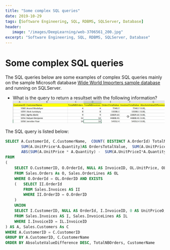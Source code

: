```yaml
---
title: "Some complex SQL queries"
date: 2019-10-29
tags: [Software Engineering, SQL, RDBMS, SQLServer, Database]
header: 
   image: "/images/DeepLearning/web-3706561_200.jpg"
excerpt: "Software Engineering, SQL, RDBMS, SQLServer, Database"
---
```


# Some complex SQL queries
The SQL queries below are some examples of complex SQL queries mainly on the sample Microsoft database [Wide World Importers sample database](https://github.com/Microsoft/sql-server-samples/releases/tag/wide-world-importers-v1.0) and running on SQLServer. 

* What is the query to return a resultset  with the following information? 
![resultset](/images/SoftwareEngineering/SQLComplexQuery01.jpg "Query 1 resultset.")


The SQL query is listed below: 
```sql
SELECT A.CustomerId, C.CustomerName,  COUNT( DISTINCT A.OrderId) TotalNBOrders, COUNT( DISTINCT A.InvoiceId) TotalNBInvoices,
       SUM(A.UnitPrice*A.Quantity)AS OrdersTotalValue,  SUM(A.UnitPriceI * A.QuantityI) AS InvoicesTotalValue,
	   ABS(SUM(A.UnitPrice * A.Quantity) -  SUM(A.UnitPriceI*A.QuantityI)) AS AbsoluteValueDifference
FROM 
(
	SELECT O.CustomerID, O.OrderId, NULL AS InvoiceID, OL.UnitPrice, OL.Quantity, 0 AS UnitPriceI, 0 AS QuantityI, OL.OrderLineID, NULL AS InvoiceLineID 
	FROM Sales.Orders As O, Sales.OrderLines AS OL
	WHERE O.OrderId = OL.OrderID AND EXISTS
	(	SELECT II.OrderId
		FROM Sales.Invoices AS II
		WHERE II.OrderID = O.OrderID
	)
	UNION
	SELECT I.CustomerID, NULL AS OrderId, I.InvoiceID, 0 AS UnitPriceO, 0 AS QuantityO, IL.UnitPrice, IL.Quantity, NULL AS OrderLineID, InvoiceLineID
	FROM Sales.Invoices AS I, Sales.InvoiceLines AS IL
	WHERE I.InvoiceID = IL.InvoiceID
) AS A, Sales.Customers As C
WHERE A.CustomerID = C.CustomerID
GROUP BY A.CustomerID, C.CustomerName
ORDER BY AbsoluteValueDifference DESC, TotalNBOrders, CustomerName

```




